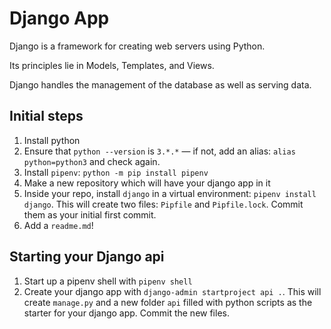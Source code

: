 # Django App

Django is a framework for creating web servers using Python.

Its principles lie in Models, Templates, and Views.

Django handles the management of the database as well as serving data.

## Initial steps

1. Install python
2. Ensure that `python --version` is `3.*.*` — if not, add an alias: `alias python=python3` and check again.
3. Install `pipenv`: `python -m pip install pipenv`
4. Make a new repository which will have your django app in it
5. Inside your repo, install `django` in a virtual environment: `pipenv install django`. This will create two files: `Pipfile` and `Pipfile.lock`. Commit them as your initial first commit.
6. Add a `readme.md`!

## Starting your Django api

1. Start up a pipenv shell with `pipenv shell`
2. Create your django app with `django-admin startproject api .`. This will create `manage.py` and a new folder `api` filled with python scripts as the starter for your django app. Commit the new files.
